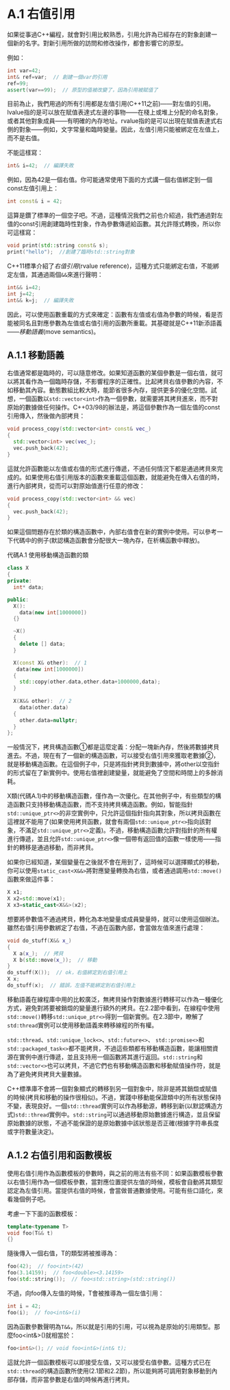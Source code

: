 # A.1 右值引用

如果從事過C++編程，就會對引用比較熟悉，引用允許為已經存在的對象創建一個新的名字。對新引用所做的訪問和修改操作，都會影響它的原型。

例如：

```c++
int var=42;
int& ref=var;  // 創建一個var的引用
ref=99;
assert(var==99);  // 原型的值被改變了，因為引用被賦值了
```

目前為止，我們用過的所有引用都是左值引用(C++11之前)——對左值的引用。lvalue指的是可以放在賦值表達式左邊的事物——在棧上或堆上分配的命名對象，或者其他對象成員——有明確的內存地址。rvalue指的是可以出現在賦值表達式右側的對象——例如，文字常量和臨時變量。因此，左值引用只能被綁定在左值上，而不是右值。

不能這樣寫：

```c++
int& i=42;  // 編譯失敗
```

例如，因為42是一個右值。你可能通常使用下面的方式講一個右值綁定到一個const左值引用上：

```c++
int const& i = 42;
```

這算是鑽了標準的一個空子吧。不過，這種情況我們之前也介紹過，我們通過對左值的const引用創建臨時性對象，作為參數傳遞給函數。其允許隱式轉換，所以你可這樣寫：

```c++
void print(std::string const& s);
print("hello");  //創建了臨時std::string對象
```

C++11標準介紹了*右值引用*(rvalue reference)，這種方式只能綁定右值，不能綁定左值，其通過兩個`&&`來進行聲明：

```c++
int&& i=42;
int j=42;
int&& k=j;  // 編譯失敗
```

因此，可以使用函數重載的方式來確定：函數有左值或右值為參數的時候，看是否能被同名且對應參數為左值或右值引用的函數所重載。其基礎就是C++11新添語義——*移動語義*(move semantics)。

## A.1.1 移動語義

右值通常都是臨時的，可以隨意修改。如果知道函數的某個參數是一個右值，就可以將其看作為一個臨時存儲，不影響程序的正確性。比起拷貝右值參數的內容，不如移動其內容。動態數組比較大時，能節省很多內存，提供更多的優化空間。試想，一個函數以`std::vector<int>`作為一個參數，就需要將其拷貝進來，而不對原始的數據做任何操作。C++03/98的辦法是，將這個參數作為一個左值的const引用傳入，然後做內部拷貝：

```c++
void process_copy(std::vector<int> const& vec_)
{
  std::vector<int> vec(vec_);
  vec.push_back(42);
}
```

這就允許函數能以左值或右值的形式進行傳遞，不過任何情況下都是通過拷貝來完成的。如果使用右值引用版本的函數來重載這個函數，就能避免在傳入右值的時，進行內部拷貝，從而可以對原始值進行任意的修改：

```c++
void process_copy(std::vector<int> && vec)
{
  vec.push_back(42);
}
```

如果這個問題存在於類的構造函數中，內部右值會在新的實例中使用。可以參考一下代碼中的例子(默認構造函數會分配很大一塊內存，在析構函數中釋放)。

代碼A.1 使用移動構造函數的類

```c++
class X
{
private:
  int* data;

public:
  X():
    data(new int[1000000])
  {}

  ~X()
  {
    delete [] data;
  }

  X(const X& other):  // 1
   data(new int[1000000])
  {
    std::copy(other.data,other.data+1000000,data);
  }
  
  X(X&& other):  // 2
    data(other.data)
  {
    other.data=nullptr;
  }
};
```

一般情況下，拷貝構造函數①都是這麼定義：分配一塊新內存，然後將數據拷貝進去。不過，現在有了一個新的構造函數，可以接受右值引用來獲取老數據②，就是移動構造函數。在這個例子中，只是將指針拷貝到數據中，將other以空指針的形式留在了新實例中。使用右值裡創建變量，就能避免了空間和時間上的多餘消耗。

X類(代碼A.1)中的移動構造函數，僅作為一次優化。在其他例子中，有些類型的構造函數只支持移動構造函數，而不支持拷貝構造函數。例如，智能指針`std::unique_ptr<>`的非空實例中，只允許這個指針指向其對象，所以拷貝函數在這裡就不能用了(如果使用拷貝函數，就會有兩個`std::unique_ptr<>`指向該對象，不滿足`std::unique_ptr<>`定義)。不過，移動構造函數允許對指針的所有權進行傳遞，並且允許`std::unique_ptr<>`像一個帶有返回值的函數一樣使用——指針的轉移是通過移動，而非拷貝。

如果你已經知道，某個變量在之後就不會在用到了，這時候可以選擇顯式的移動，你可以使用`static_cast<X&&>`將對應變量轉換為右值，或者通過調用`std::move()`函數來做這件事：

```c++
X x1;
X x2=std::move(x1);
X x3=static_cast<X&&>(x2);
```

想要將參數值不通過拷貝，轉化為本地變量或成員變量時，就可以使用這個辦法。雖然右值引用參數綁定了右值，不過在函數內部，會當做左值來進行處理：

```c++
void do_stuff(X&& x_)
{
  X a(x_);  // 拷貝
  X b(std::move(x_));  // 移動
}
do_stuff(X());  // ok，右值綁定到右值引用上
X x;
do_stuff(x);  // 錯誤，左值不能綁定到右值引用上
```

移動語義在線程庫中用的比較廣泛，無拷貝操作對數據進行轉移可以作為一種優化方式，避免對將要被銷燬的變量進行額外的拷貝。在2.2節中看到，在線程中使用`std::move()`轉移`std::unique_ptr<>`得到一個新實例。在2.3節中，瞭解了`std:thread`實例可以使用移動語義來轉移線程的所有權。

`std::thread`、`std::unique_lock<>`、`std::future<>`、 `std::promise<>`和`std::packaged_task<>`都不能拷貝，不過這些類都有移動構造函數，能讓相關資源在實例中進行傳遞，並且支持用一個函數將其進行返回。`std::string`和`std::vector<>`也可以拷貝，不過它們也有移動構造函數和移動賦值操作符，就是為了避免拷貝拷貝大量數據。

C++標準庫不會將一個對象顯式的轉移到另一個對象中，除非是將其銷燬或賦值的時候(拷貝和移動的操作很相似)。不過，實踐中移動能保證類中的所有狀態保持不變，表現良好。一個`std::thread`實例可以作為移動源，轉移到新(以默認構造方式)`std::thread`實例中。`std::string`可以通過移動原始數據進行構造，並且保留原始數據的狀態，不過不能保證的是原始數據中該狀態是否正確(根據字符串長度或字符數量決定)。

## A.1.2 右值引用和函數模板

使用右值引用作為函數模板的參數時，與之前的用法有些不同：如果函數模板參數以右值引用作為一個模板參數，當對應位置提供左值的時候，模板會自動將其類型認定為左值引用。當提供右值的時候，會當做普通數據使用。可能有些口語化，來看幾個例子吧。

考慮一下下面的函數模板：

```c++
template<typename T>
void foo(T&& t)
{}
```

隨後傳入一個右值，T的類型將被推導為：

```c++
foo(42);  // foo<int>(42)
foo(3.14159);  // foo<double><3.14159>
foo(std::string());  // foo<std::string>(std::string())
```

不過，向foo傳入左值的時候，T會被推導為一個左值引用：

```c++
int i = 42;
foo(i);  // foo<int&>(i)
```

因為函數參數聲明為`T&&`，所以就是引用的引用，可以視為是原始的引用類型。那麼foo<int&>()就相當於：

```c++
foo<int&>(); // void foo<int&>(int& t);
```

這就允許一個函數模板可以即接受左值，又可以接受右值參數。這種方式已在`std::thread`的構造函數所使用(2.1節和2.2節)，所以能夠將可調用對象移動到內部存儲，而非當參數是右值的時候再進行拷貝。